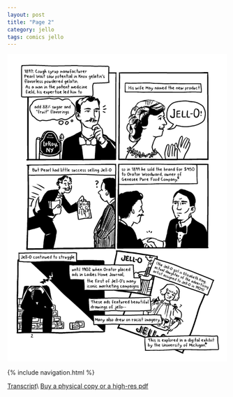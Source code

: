 ```yaml
---
layout: post
title: "Page 2"
category: jello
tags: comics jello
---
```


![Cover](/assets/jellozine/2.png)

{% include navigation.html %}

[Transcript](/jello/2022/01/25/jellotranscript)\\
[Buy a physical copy ](https://audmcname.bigcartel.com)[or a high-res pdf](https://audmcname.itch.io)
